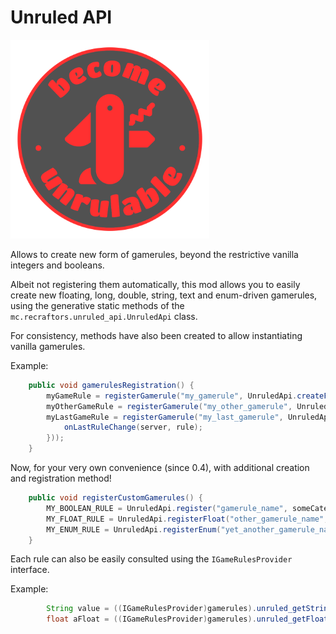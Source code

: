# Unruled API

<img src="common/src/main/resources/icon.png" alt="mod icon" height="318" width="318">

Allows to create new form of gamerules, beyond the restrictive vanilla integers and booleans.

Albeit not registering them automatically, this mod allows you to easily create new
floating, long, double, string, text and enum-driven gamerules, using the generative static
methods of the `mc.recraftors.unruled_api.UnruledApi` class.

For consistency, methods have also been created to allow instantiating vanilla gamerules.

Example:
```java
    public void gamerulesRegistration() {
        myGameRule = registerGamerule("my_gamerule", UnruledApi.createFloat(1.5));
        myOtherGameRule = registerGamerule("my_other_gamerule", UnruledApi.createString("some text"));
        myLastGameRule = registerGamerule("my_last_gamerule", UnruledApi.createBoolean(false, (server, rule) -> {
            onLastRuleChange(server, rule);
        }));
    }
```

Now, for your very own convenience (since 0.4), with additional creation and registration method!

```java
    public void registerCustomGamerules() {
        MY_BOOLEAN_RULE = UnruledApi.register("gamerule_name", someCategory, UnruledApi.createBoolean(false));
        MY_FLOAT_RULE = UnruledApi.registerFloat("other_gamerule_name", sameOrOtherCategory, 0.5);
        MY_ENUM_RULE = UnruledApi.registerEnum("yet_another_gamerule_name", yetAgainACategory, MyEnumClass.class, MyEnumClass.SOME_VALUE);
    }
```

Each rule can also be easily consulted using the `IGameRulesProvider` interface.

Example:
```java
        String value = ((IGameRulesProvider)gamerules).unruled_getString(myStringGameRule);
        float aFloat = ((IGameRulesProvider)gamerules).unruled_getFloat(myFloatGameRule);
```